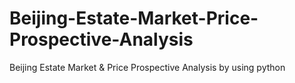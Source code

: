 # Beijing-Estate-Market-Price-Prospective-Analysis
Beijing Estate Market &amp; Price Prospective Analysis by using python
